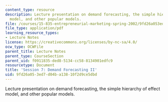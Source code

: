 ```yaml
---
content_type: resource
description: Lecture presentation on demand forecasting, the simple hierarchy of effect
  model, and other popular models.
file: /courses/15-835-entrepreneurial-marketing-spring-2002/9fd26a053ed7d04ba13810f2d9ce5dbd_session7.pdf
file_type: application/pdf
learning_resource_types:
- Lecture Notes
license: https://creativecommons.org/licenses/by-nc-sa/4.0/
ocw_type: OCWFile
parent_title: Lecture Notes
parent_type: CourseSection
parent_uid: f0911835-ded8-5134-cc58-8134901edfc9
resourcetype: Document
title: 'Session 7: Demand Forecasting II'
uid: 9fd26a05-3ed7-d04b-a138-10f2d9ce5dbd
---
```

Lecture presentation on demand forecasting, the simple hierarchy of effect model, and other popular models.